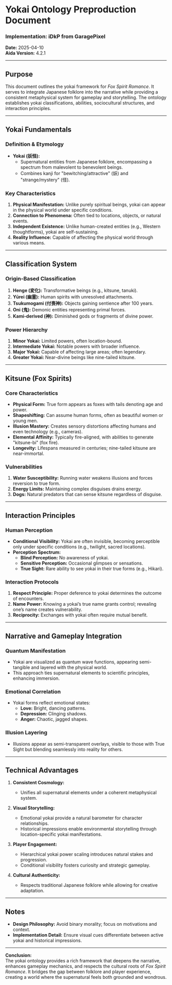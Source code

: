 # Yokai Ontology Preproduction Document

### Implementation: iDkP from GaragePixel  
**Date:** 2025-04-10  
**Aida Version:** 4.2.1  

---

## Purpose  
This document outlines the yokai framework for *Fox Spirit Romance*. It serves to integrate Japanese folklore into the narrative while providing a consistent metaphysical system for gameplay and storytelling. The ontology establishes yokai classifications, abilities, sociocultural structures, and interaction principles.

---

## Yokai Fundamentals  

### Definition & Etymology  
- **Yokai (妖怪):**  
  - Supernatural entities from Japanese folklore, encompassing a spectrum from malevolent to benevolent beings.  
  - Combines kanji for "bewitching/attractive" (妖) and "strange/mystery" (怪).  

### Key Characteristics  
1. **Physical Manifestation:** Unlike purely spiritual beings, yokai can appear in the physical world under specific conditions.  
2. **Connection to Phenomena:** Often tied to locations, objects, or natural events.  
3. **Independent Existence:** Unlike human-created entities (e.g., Western thoughtforms), yokai are self-sustaining.  
4. **Reality Influence:** Capable of affecting the physical world through various means.  

---

## Classification System  

### Origin-Based Classification  
1. **Henge (変化):** Transformative beings (e.g., kitsune, tanuki).  
2. **Yūrei (幽霊):** Human spirits with unresolved attachments.  
3. **Tsukumogami (付喪神):** Objects gaining sentience after 100 years.  
4. **Oni (鬼):** Demonic entities representing primal forces.  
5. **Kami-derived (神):** Diminished gods or fragments of divine power.  

### Power Hierarchy  
1. **Minor Yokai:** Limited powers, often location-bound.  
2. **Intermediate Yokai:** Notable powers with broader influence.  
3. **Major Yokai:** Capable of affecting large areas; often legendary.  
4. **Greater Yokai:** Near-divine beings like nine-tailed kitsune.  

---

## Kitsune (Fox Spirits)  

### Core Characteristics  
- **Physical Form:** True form appears as foxes with tails denoting age and power.  
- **Shapeshifting:** Can assume human forms, often as beautiful women or young men.  
- **Illusion Mastery:** Creates sensory distortions affecting humans and even technology (e.g., cameras).  
- **Elemental Affinity:** Typically fire-aligned, with abilities to generate "kitsune-bi" (fox fire).  
- **Longevity:** Lifespans measured in centuries; nine-tailed kitsune are near-immortal.  

### Vulnerabilities  
1. **Water Susceptibility:** Running water weakens illusions and forces reversion to true form.  
2. **Energy Limits:** Maintaining complex disguises drains energy.  
3. **Dogs:** Natural predators that can sense kitsune regardless of disguise.  

---

## Interaction Principles  

### Human Perception  
- **Conditional Visibility:** Yokai are often invisible, becoming perceptible only under specific conditions (e.g., twilight, sacred locations).  
- **Perception Spectrum:**  
  - **Blind Perception:** No awareness of yokai.  
  - **Sensitive Perception:** Occasional glimpses or sensations.  
  - **True Sight:** Rare ability to see yokai in their true forms (e.g., Hikari).  

### Interaction Protocols  
1. **Respect Principle:** Proper deference to yokai determines the outcome of encounters.  
2. **Name Power:** Knowing a yokai’s true name grants control; revealing one’s name creates vulnerability.  
3. **Reciprocity:** Exchanges with yokai often require mutual benefit.  

---

## Narrative and Gameplay Integration  

### Quantum Manifestation  
- Yokai are visualized as quantum wave functions, appearing semi-tangible and layered with the physical world.  
- This approach ties supernatural elements to scientific principles, enhancing immersion.  

### Emotional Correlation  
- Yokai forms reflect emotional states:  
  - **Love:** Bright, dancing patterns.  
  - **Depression:** Clinging shadows.  
  - **Anger:** Chaotic, jagged shapes.  

### Illusion Layering  
- Illusions appear as semi-transparent overlays, visible to those with True Sight but blending seamlessly into reality for others.  

---

## Technical Advantages  

1. **Consistent Cosmology:**  
   - Unifies all supernatural elements under a coherent metaphysical system.  

2. **Visual Storytelling:**  
   - Emotional yokai provide a natural barometer for character relationships.  
   - Historical impressions enable environmental storytelling through location-specific yokai manifestations.  

3. **Player Engagement:**  
   - Hierarchical yokai power scaling introduces natural stakes and progression.  
   - Conditional visibility fosters curiosity and strategic gameplay.  

4. **Cultural Authenticity:**  
   - Respects traditional Japanese folklore while allowing for creative adaptation.  

---

## Notes  

- **Design Philosophy:** Avoid binary morality; focus on motivations and context.  
- **Implementation Detail:** Ensure visual cues differentiate between active yokai and historical impressions.  

---

**Conclusion:**  
The yokai ontology provides a rich framework that deepens the narrative, enhances gameplay mechanics, and respects the cultural roots of *Fox Spirit Romance*. It bridges the gap between folklore and player experience, creating a world where the supernatural feels both grounded and wondrous.  
